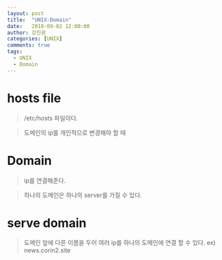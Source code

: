 ```yaml
---
layout: post
title:  "UNIX-Domain"
date:   2018-09-02 12:00:00
author: 강진광
categories: [UNIX]
comments: true
tags:
  - UNIX
  - Domain
---
```

# hosts file
> /etc/hosts 파일이다.

> 도메인의 ip를 개인적으로 변경해야 할 때

# Domain
> ip를 연결해준다.


> 하나의 도메인은 하나의 server를 가질 수 있다.

# serve domain
> 도메인 앞에 다른 이름을 두어 여러 ip를 하나의 도메인에 연결 할 수 있다.
> ex) news.corin2.site

